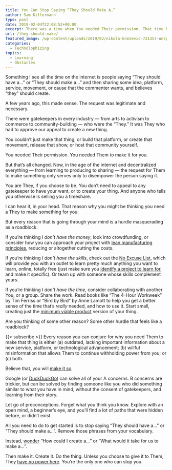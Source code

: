 ```yaml
---
title: You Can Stop Saying “They Should Make A…”
author: Sam Killermann
type: post
date: 2019-02-04T22:08:52+00:00
excerpt: There was a time when You needed Their permission. That time has passed.
url: /they-should-make/
featured_image: /wp-content/uploads/2019/02/nikola-knezevic-721357-unsplash.jpg
categories:
  - Technolophizing
topics:
  - Learning
  - Obstacles
---
```

Something I see all the time on the internet is people saying &#8220;They should have a&#8230;&#8221; or &#8220;They should make a&#8230;&#8221; and then sharing some idea, platform, service, movement, or cause that the commenter wants, and believes &#8220;they&#8221; should create.

A few years ago, this made sense. The request was legitimate and necessary. 

There were gatekeepers in every industry &#8212; from arts to activism to commerce to community-building &#8212; who were the &#8220;They.&#8221; It was They who had to approve our appeal to create a new thing.

You couldn&#8217;t just make that thing, or build that platform, or create that movement, release that show, or host that community yourself. 

You needed Their permission. You needed Them to make it for you.

<!--more-->

But that&#8217;s all changed. Now, in the age of the internet and decentralized everything &#8212; from learning to producing to sharing &#8212; the request for Them to make something only serves only to disempower the person saying it. 

You are They, if you choose to be. You don&#8217;t need to appeal to any gatekeeper to have your want, or to create your thing. And anyone who tells you otherwise is selling you a timeshare.

I can hear it, in your head. That reason why you might be thinking you need a They to make something for you. 

But every reason that is going through your mind is a hurdle masquerading as a roadblock.

If you&#8217;re thinking _I don&#8217;t have the money_, look into crowdfunding, or consider how you can approach your project with [lean manufacturing principles][1], reducing or altogether cutting the costs. 

If you&#8217;re thinking _I don&#8217;t have the skills_, check out the [No Excuse List][2], which will provide you with an outlet to learn pretty much anything you want to learn, online, totally free (just make sure you [identify a project to learn for][3], and make it specific). Or team up with someone whose skills complement yours.

If you&#8217;re thinking _I don&#8217;t have the time_, consider collaborating with another You, or a group. Share the work. Read books like &#8220;The 4-Hour Workweek&#8221; by Tim Ferriss or &#8220;Bird by Bird&#8221; by Anne Lamott to help you get a better sense of the time that&#8217;s _really_ needed, and how to use it. Start small, creating just the [minimum viable product][4] version of your thing.

Are you thinking of some other reason? Some other hurdle that feels like a roadblock?

{{< subscribe >}}
Every reason you can conjure for why you need Them to make that thing is either (a) outdated, lacking important information about a new service, platform, or technological advancement; (b) willful misinformation that allows Them to continue withholding power from you; or (c) both.

Believe that, you will [make it so][5].

Google (or [DuckDuckGo][6]) can solve all of your A concerns. B concerns are trickier, but can be solved by finding someone like you who did something similar to what you have in mind, without the consent of gatekeepers, and learning from their story.

Let go of preconceptions. Forget what you think you know. Explore with an open mind, a beginner&#8217;s eye, and you&#8217;ll find a lot of paths that were hidden before, or didn&#8217;t exist.

All you need to do to get started is to stop saying &#8220;They should have a&#8230;&#8221; or &#8220;They should make a&#8230;&#8221;. Remove those phrases from your vocabulary. 

Instead, [wonder][7] &#8220;How could I create a&#8230;&#8221; or &#8220;What would it take for us to make a&#8230;&#8221;.

Then make it. Create it. Do the thing. Unless you choose to give it to Them, They [have no power here][8]. You&#8217;re the only one who can stop you.

 [1]: https://en.wikipedia.org/wiki/Lean_manufacturing
 [2]: http://www.noexcuselist.com/
 [3]: /project-based-learning/
 [4]: https://en.wikipedia.org/wiki/Minimum_viable_product
 [5]: https://www.youtube.com/watch?v=FaLyasJPyUU
 [6]: https://duckduckgo.com/
 [7]: /i-miss-wondering/
 [8]: https://www.youtube.com/watch?v=m_mPE9gcQJo